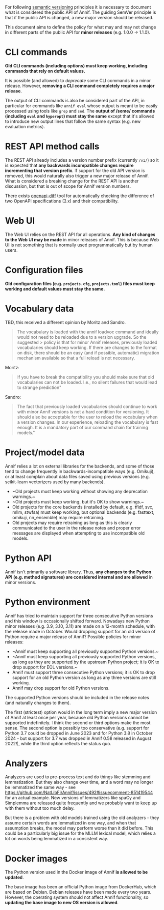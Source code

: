 For following [semantic versioning](https://semver.org/) principles it is necessary to document what is considered the public API of Annif. The guiding SemVer principle is that if the public API is changed, a new major version should be released. 

This document aims to define the policy for what may and may not change in different parts of the public API for **minor releases** (e.g. 1.0.0 -> 1.1.0).

# CLI commands

**Old CLI commands (including options) must keep working, including commands that rely on default values.**

It is possible (and allowed) to _deprecate_ some CLI commands in a minor release. However, **removing a CLI command completely requires a major release**.

The output of CLI commands is also be considered part of the API, in particular for commands like `annif eval` whose output is meant to be easily processed using tools like `grep` and `sed`. The **output of /some/ commands (including `eval` and `hyperopt`) must stay the same** except that it's allowed to introduce new output lines that follow the same syntax (e.g. new evaluation metrics).

# REST API method calls

The REST API already includes a version number prefix (currently `/v1/`) so it is expected that **any backwards incompatible changes require incrementing that version prefix**. If support for the old API version is removed, this would naturally also trigger a new major release of Annif. What is considered a breaking change for the REST API is another discussion, but that is out of scope for Annif version numbers.

There exists [openapi-diff](https://github.com/OpenAPITools/openapi-diff) tool for automatically checking the difference of two OpenAPI specifications (3.x) and their compatibility.

# Web UI

The Web UI relies on the REST API for all operations. **Any kind of changes to the Web UI may be made** in minor releases of Annif. This is because Web UI is not something that is normally used programmatically but by human users.

# Configuration files

**Old configuration files (e.g. `projects.cfg`, `projects.toml`) files must keep working and default values must stay the same.**

# Vocabulary data

TBD, this received a different opinion by Moritz and Sandro.

> The vocabulary is loaded with the annif loadvoc command and ideally would not need to be reloaded due to a version upgrade. So the suggested > policy is that for minor Annif releases, previously loaded vocabularies should keep working. If there are changes to the format on disk, there should be an easy (and if possible, automatic) migration mechanism available so that a full reload is not necessary.

Moritz:
> If you have to break the compatibility you should make sure that old vocabularies can not be loaded.
I.e., no silent failures that would lead to strange prediction"

Sandro: 
> The fact that previously loaded vocabularies should continue to work with minor Annif versions is not a hard condition for versioning. It should also be acceptable for the user to reload the vocabulary when a version changes. In our experience, reloading the vocabulary is fast enough. It is a mandatory part of our command chain for training models."

# Project/model data

Annif relies a lot on external libraries for the backends, and some of those tend to change frequently in backwards-incompatible ways (e.g. Omikuji), or at least complain about data files saved using previous versions (e.g. scikit-learn vectorizers used by many backends). 

- ~Old projects must keep working without showing any deprecation warnings.~
- ~Old projects must keep working, but it's OK to show warnings.~
- Old projects for the core backends (installed by default, e.g. tfidf, svc, mllm, stwfsa) must keep working, but optional backends (e.g. fasttext, omikuji, nn_ensemble) may require retraining.
- Old projects may require retraining as long as this is clearly communicated to the user in the release notes and proper error messages are displayed when attempting to use incompatible old models.

# Python API

Annif isn't primarily a software library. Thus, **any changes to the Python API (e.g. method signatures) are considered internal and are allowed** in minor versions.

# Python environment

Annif has tried to maintain support for three consecutive Python versions and this window is occasionally shifted forward. Nowadays new Python minor releases (e.g. 3.9, 3.10, 3.11) are made on a 12-month schedule, with the release made in October. Would dropping support for an old version of Python require a major release of Annif? Possible policies for minor releases:

- ~Annif must keep supporting all previously supported Python versions.~
- ~Annif must keep supporting all previously supported Python versions, as long as they are supported by the upstream Python project; it is OK to drop support for EOL versions.~
- Annif must support three consecutive Python versions; it is OK to drop support for an old Python version as long as any three versions are still working.
- Annif may drop support for old Python versions.

The supported Python versions should be included in the release notes (and naturally changes to them).

The first (strictest) option would in the long term imply a new major version of Annif at least once per year, because old Python versions cannot be supported indefinitely. I think the second or third options make the most sense. The second option is possibly too conservative (e.g. support for Python 3.7 could be dropped in June 2023 and for Python 3.8 in October 2024 - but support for 3.7 was dropped in Annif 0.58 released in August 2022!), while the third option reflects the status quo.

# Analyzers

Analyzers are used to pre-process text and do things like stemming and lemmatization. But they also change over time, and a word may no longer be lemmatized the same way - see https://github.com/NatLibFi/Annif/issues/492#issuecomment-851419544 for an actual example. New versions of lemmatizers like spaCy and Simplemma are released quite frequently and we probably want to keep up with them without too much delay.

But there is a problem with old models trained using the old analyzers - they assume certain words are lemmatized in one way, and when that assumption breaks, the model may perform worse than it did before. This could be a particularly big issue for the MLLM lexical model, which relies a lot on words being lemmatized in a consistent way.

# Docker images

The Python version used in the Docker image of Annif **is allowed to be updated**.

The base image  has been an official Python image from DockerHub, which are based on Debian. Debian releases have been made every two years. However, the operating system should not affect Annif functionality, so **updating the base image to new OS version is allowed**.
